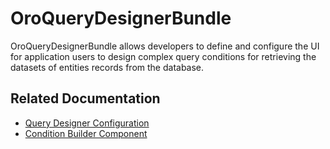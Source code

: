 <a id="bundle-docs-platform-query-designer-bundle"></a>

# OroQueryDesignerBundle

OroQueryDesignerBundle allows developers to define and configure the UI for application users to design complex query conditions for retrieving the datasets of entities records from the database.

## Related Documentation

* [Query Designer Configuration](config.md)
* [Condition Builder Component](condition-builder.md)

<!-- Frontend -->
